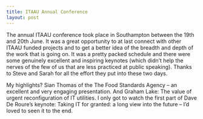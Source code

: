```yaml
---
title: ITAAU Annual Conference
layout: post
---
```

The annual ITAAU conference took place in Southampton between the 19th and 20th June.  It was a great opportunity to at last connect with other ITAAU funded projects and to get a better idea of the breadth and depth of the work that is going on.  It was a pretty packed schedule and there were some genuinely excellent and inspiring keynotes (which didn’t help the nerves of the few of us that are less practiced at public speaking).    Thanks to Steve and Sarah for all the effort they put into these two days.  

My highlights?  Sian Thomas of the The Food Standards Agency – an excellent and very engaging presentation.  And Graham Lake: The value of urgent reconfiguration of IT utilities.  I only got to watch the first part of Dave De Roure’s keynote: Taking IT for granted: a long view into the future – I’d loved to seen it to the end.